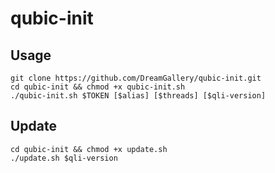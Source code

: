 # qubic-init
## Usage
```
git clone https://github.com/DreamGallery/qubic-init.git
cd qubic-init && chmod +x qubic-init.sh
./qubic-init.sh $TOKEN [$alias] [$threads] [$qli-version]
```
## Update
```
cd qubic-init && chmod +x update.sh
./update.sh $qli-version
```

